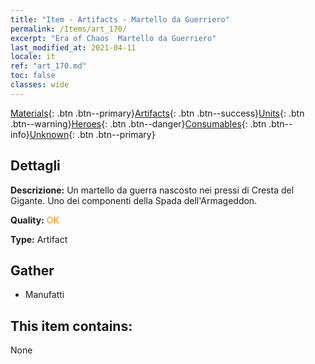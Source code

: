 ```yaml
---
title: "Item - Artifacts - Martello da Guerriero"
permalink: /Items/art_170/
excerpt: "Era of Chaos  Martello da Guerriero"
last_modified_at: 2021-04-11
locale: it
ref: "art_170.md"
toc: false
classes: wide
---
```

 [Materials](/it/Items/){: .btn .btn--primary}[Artifacts](/it/Items/Artifacts/){: .btn .btn--success}[Units](/it/Items/Units/){: .btn .btn--warning}[Heroes](/it/Items/Heroes/){: .btn .btn--danger}[Consumables](/it/Items/Consumables/){: .btn .btn--info}[Unknown](/it/Items/Unknown/){: .btn .btn--primary}

## Dettagli
 **Descrizione:** Un martello da guerra nascosto nei pressi di Cresta del Gigante. Uno dei componenti della Spada dell'Armageddon.

 **Quality:** <span style="color: #FF8C00">OK</span>

 **Type:** Artifact

## Gather

*    Manufatti 

## This item contains:

  None

